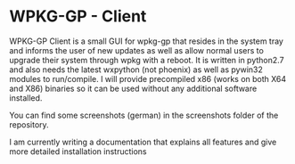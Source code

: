 # WPKG-GP - Client
WPKG-GP Client is a small GUI for wpkg-gp that resides in the system tray and informs the user of new updates as well
as allow normal users to upgrade their system through wpkg with a reboot.
It is written in python2.7 and also needs the latest wxpython (not phoenix) as well as pywin32 modules to run/compile.
I will provide precompiled x86 (works on both X64 and X86) binaries so it can be used without any additional software 
installed.

You can find some screenshots (german) in the screenshots folder of the repository. 

I am currently writing a documentation that explains all features and give more detailed installation instructions
